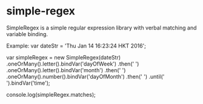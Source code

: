 # simple-regex
SimpleRegex is a simple regular expression library with verbal matching and variable binding.

Example:
  var dateStr = 'Thu Jan 14 16:23:24 HKT 2016';

  var simpleRegex = new SimpleRegex(dateStr)
    .oneOrMany().letter().bindVar('dayOfWeek')
    .then(' ')
    .oneOrMany().letter().bindVar('month')
    .then(' ')
    .oneOrMany().number().bindVar('dayOfMonth')
    .then(' ')
    .until(' ').bindVar('time');
  
  console.log(simpleRegex.matches);
